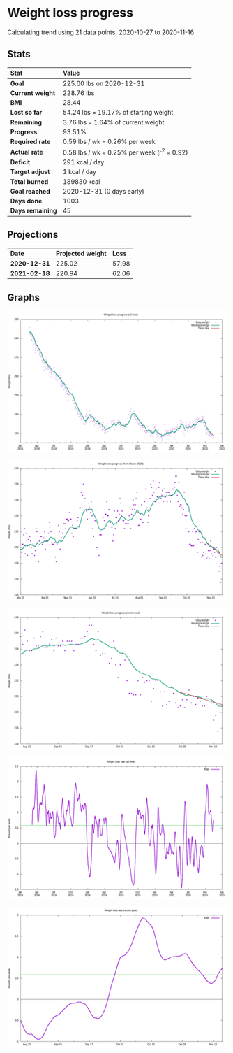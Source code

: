# Weight loss progress

Calculating trend using 21 data points, 2020-10-27 to 2020-11-16

## Stats

Stat|Value
:-|:-
**Goal**|225.00 lbs on 2020-12-31
**Current weight**|228.76 lbs
**BMI**|28.44
**Lost so far**|54.24 lbs = 19.17% of starting weight
**Remaining**|3.76 lbs =  1.64% of current  weight
**Progress**|93.51%
**Required rate**|0.59 lbs / wk = 0.26% per week
**Actual rate**|0.58 lbs / wk = 0.25% per week  (r<sup>2</sup> = 0.92)
**Deficit**|291 kcal / day
**Target adjust**|1 kcal / day
**Total burned**|189830 kcal
**Goal reached**|2020-12-31 (0 days early)
**Days done**|1003
**Days remaining**|45

## Projections

Date|Projected weight|Loss
:-|:-|:-
**2020-12-31**|225.02|57.98
**2021-02-18**|220.94|62.06

## Graphs

![](weight-graph-alltime.png)

![](weight-graph-covid.png)

![](weight-graph-recent.png)

![](rate-graph-alltime.png)

![](rate-graph-recent.png)
